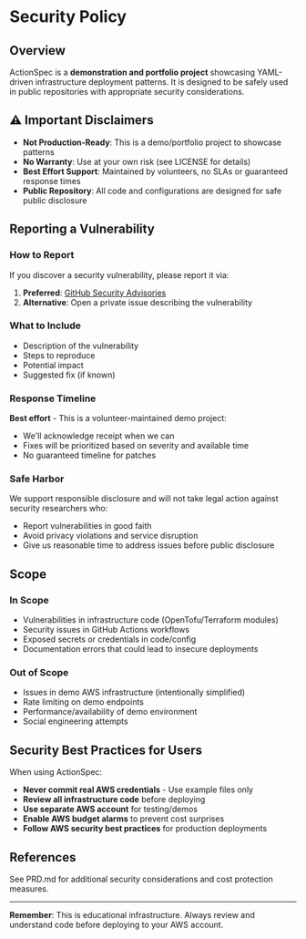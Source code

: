 # Security Policy

## Overview

ActionSpec is a **demonstration and portfolio project** showcasing YAML-driven infrastructure deployment patterns. It is designed to be safely used in public repositories with appropriate security considerations.

## ⚠️ Important Disclaimers

- **Not Production-Ready**: This is a demo/portfolio project to showcase patterns
- **No Warranty**: Use at your own risk (see LICENSE for details)
- **Best Effort Support**: Maintained by volunteers, no SLAs or guaranteed response times
- **Public Repository**: All code and configurations are designed for safe public disclosure

## Reporting a Vulnerability

### How to Report

If you discover a security vulnerability, please report it via:

1. **Preferred**: [GitHub Security Advisories](https://github.com/trakrf/action-spec/security/advisories/new)
2. **Alternative**: Open a private issue describing the vulnerability

### What to Include

- Description of the vulnerability
- Steps to reproduce
- Potential impact
- Suggested fix (if known)

### Response Timeline

**Best effort** - This is a volunteer-maintained demo project:
- We'll acknowledge receipt when we can
- Fixes will be prioritized based on severity and available time
- No guaranteed timeline for patches

### Safe Harbor

We support responsible disclosure and will not take legal action against security researchers who:
- Report vulnerabilities in good faith
- Avoid privacy violations and service disruption
- Give us reasonable time to address issues before public disclosure

## Scope

### In Scope
- Vulnerabilities in infrastructure code (OpenTofu/Terraform modules)
- Security issues in GitHub Actions workflows
- Exposed secrets or credentials in code/config
- Documentation errors that could lead to insecure deployments

### Out of Scope
- Issues in demo AWS infrastructure (intentionally simplified)
- Rate limiting on demo endpoints
- Performance/availability of demo environment
- Social engineering attempts

## Security Best Practices for Users

When using ActionSpec:
- **Never commit real AWS credentials** - Use example files only
- **Review all infrastructure code** before deploying
- **Use separate AWS account** for testing/demos
- **Enable AWS budget alarms** to prevent cost surprises
- **Follow AWS security best practices** for production deployments

## References

See PRD.md for additional security considerations and cost protection measures.

---

**Remember**: This is educational infrastructure. Always review and understand code before deploying to your AWS account.
